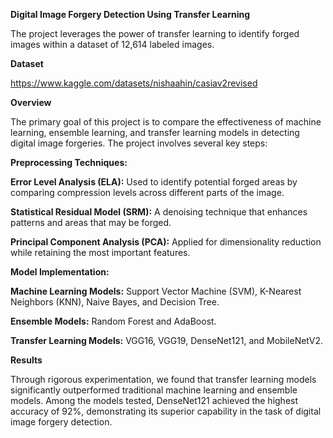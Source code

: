 **Digital Image Forgery Detection Using Transfer Learning**

The project leverages the power of transfer learning to identify forged images within a dataset of 12,614 labeled images.

**Dataset**

https://www.kaggle.com/datasets/nishaahin/casiav2revised


**Overview**

The primary goal of this project is to compare the effectiveness of machine learning, ensemble learning, and transfer learning models in detecting digital image forgeries. The project involves several key steps:

**Preprocessing Techniques:**

**Error Level Analysis (ELA):** Used to identify potential forged areas by comparing compression levels across different parts of the image.

**Statistical Residual Model (SRM):** A denoising technique that enhances patterns and areas that may be forged.

**Principal Component Analysis (PCA):** Applied for dimensionality reduction while retaining the most important features.

**Model Implementation:**

**Machine Learning Models:** Support Vector Machine (SVM), K-Nearest Neighbors (KNN), Naive Bayes, and Decision Tree.

**Ensemble Models:** Random Forest and AdaBoost.

**Transfer Learning Models:** VGG16, VGG19, DenseNet121, and MobileNetV2.

**Results**

Through rigorous experimentation, we found that transfer learning models significantly outperformed traditional machine learning and ensemble models. Among the models tested, DenseNet121 achieved the highest accuracy of 92%, demonstrating its superior capability in the task of digital image forgery detection.
